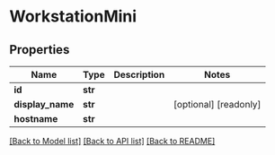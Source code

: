# WorkstationMini

## Properties

Name | Type | Description | Notes
------------ | ------------- | ------------- | -------------
**id** | **str** |  | 
**display_name** | **str** |  | [optional] [readonly] 
**hostname** | **str** |  | 

[[Back to Model list]](../#documentation-for-models) [[Back to API list]](../#documentation-for-api-endpoints) [[Back to README]](../)


